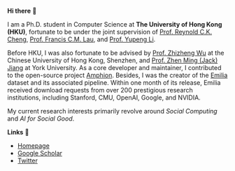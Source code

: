 **Hi there** 🙌

I am a Ph.D. student in Computer Science at **The University of Hong Kong (HKU)**, fortunate to be under the joint supervision of [Prof. Reynold C.K. Cheng](https://www.reynold.hku.hk/), [Prof. Francis C.M. Lau](https://i.cs.hku.hk/~fcmlau/), and [Prof. Yupeng Li](https://imd.hkbu.edu.hk/faculty-member/Dr-Yupeng-LI.html). 

Before HKU, I was also fortunate to be advised by [Prof. Zhizheng Wu](https://drwuz.com/) at the Chinese University of Hong Kong, Shenzhen, and [Prof. Zhen Ming (Jack) Jiang](https://scholar.google.com/citations?user=dbzTZhcAAAAJ&hl=en&oi=ao) at York University.  As a core developer and maintainer, I contributed to the open-source project [Amphion](https://github.com/open-mmlab/Amphion). Besides, I was the creator of the [Emilia](https://arxiv.org/abs/2407.05361) dataset and its associated pipeline. Within one month of its release, Emilia received download requests from over 200 prestigious research institutions, including Stanford, CMU, OpenAI, Google, and NVIDIA.

My current research interests primarily revolve around *Social Computing* and *AI for Social Good*.

**Links** 🔗 
- [Homepage](https://harryhe11.github.io/)
- [Google Scholar](https://scholar.google.com/citations?user=cCIc3UIAAAAJ&hl=en)
- [Twitter](https://x.com/HeHarry_11)
